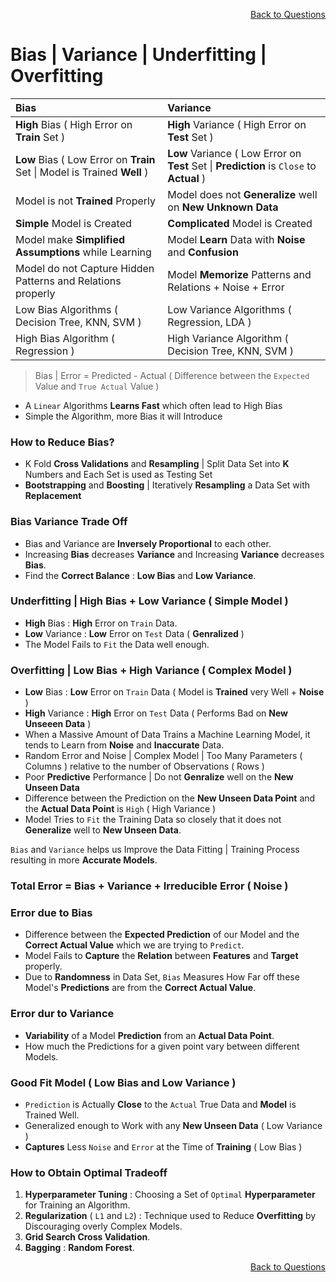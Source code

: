 <p align='right'><a align="right" href="https://github.com/KIRANKUMAR7296/Library/blob/main/Interview.md">Back to Questions</a></p>

# Bias | Variance | Underfitting | Overfitting

Bias | Variance
:--- | :---
**High** Bias ( High Error on **Train** Set ) | **High** Variance ( High Error on **Test** Set )
**Low** Bias ( Low Error on **Train** Set \| Model is Trained **Well** ) | **Low** Variance ( Low Error on **Test** Set \| **Prediction** is `Close` to **Actual** )
Model is not **Trained** Properly | Model does not **Generalize** well on **New Unknown Data**
**Simple** Model is Created | **Complicated** Model is Created
Model make **Simplified Assumptions** while Learning | Model **Learn** Data with **Noise** and **Confusion**
Model do not Capture Hidden Patterns and Relations properly | Model **Memorize** Patterns and Relations + Noise + Error
Low Bias Algorithms ( Decision Tree, KNN, SVM ) | Low Variance Algorithms ( Regression, LDA )
High Bias Algorithm ( Regression ) | High Variance Algorithm ( Decision Tree, KNN, SVM ) 

> Bias | Error = Predicted - Actual ( Difference between the `Expected` Value and `True Actual` Value  )

- A `Linear` Algorithms **Learns Fast** which often lead to High Bias
- Simple the Algorithm, more Bias it will Introduce 

### How to Reduce Bias?
- K Fold **Cross Validations** and **Resampling** | Split Data Set into **K** Numbers and Each Set is used as Testing Set
- **Bootstrapping** and **Boosting** | Iteratively **Resampling** a Data Set with **Replacement**

### Bias Variance Trade Off

- Bias and Variance are **Inversely Proportional** to each other.
- Increasing **Bias** decreases **Variance** and Increasing **Variance** decreases **Bias**.
- Find the **Correct Balance** : **Low Bias** and **Low Variance**.

### Underfitting | High Bias + Low Variance ( Simple Model )
- **High** Bias : **High** Error on `Train` Data.
- **Low** Variance : **Low** Error on `Test` Data ( **Genralized** )
- The Model Fails to `Fit` the Data well enough.

### Overfitting | Low Bias + High Variance ( Complex Model )
- **Low** Bias : **Low** Error on `Train` Data ( Model is **Trained** very Well + **Noise** )
- **High** Variance : **High** Error on `Test` Data ( Performs Bad on **New Unseeen Data** )
- When a Massive Amount of Data Trains a Machine Learning Model, it tends to Learn from **Noise** and **Inaccurate** Data.
- Random Error and Noise | Complex Model | Too Many Parameters ( Columns ) relative to the number of Observations ( Rows ) 
- Poor **Predictive** Performance | Do not **Genralize** well on the **New Unseen Data**
- Difference between the Prediction on the **New Unseen Data Point** and the **Actual Data Point** is `High` ( High Variance )
- Model Tries to `Fit` the Training Data so closely that it does not **Generalize** well to **New Unseen Data**.

`Bias` and `Variance` helps us Improve the Data Fitting | Training Process resulting in more **Accurate Models**.

### Total Error = Bias + Variance + Irreducible Error ( Noise )

### Error due to Bias 
- Difference between the **Expected Prediction** of our Model and the **Correct Actual Value** which we are trying to `Predict`.
- Model Fails to **Capture** the **Relation** between **Features** and **Target** properly.
- Due to **Randomness** in Data Set, `Bias` Measures How Far off these Model's **Predictions** are from the **Correct Actual Value**.

### Error dur to Variance
- **Variability** of a Model **Prediction** from an **Actual Data Point**.
- How much the Predictions for a given point vary between different Models.

### Good Fit Model ( Low Bias and Low Variance )
- `Prediction` is Actually **Close** to the `Actual` True Data and **Model** is Trained Well.
- Generalized enough to Work with any **New Unseen Data** ( Low Variance ) 
- **Captures** Less `Noise` and `Error` at the Time of **Training** ( Low Bias )

### How to Obtain Optimal Tradeoff
1. **Hyperparameter Tuning** : Choosing a Set of `Optimal` **Hyperparameter** for Training an Algorithm.
2. **Regularization** ( `L1` and `L2`) : Technique used to Reduce **Overfitting** by Discouraging overly Complex Models.
3. **Grid Search Cross Validation**.
4. **Bagging** : **Random Forest**.

<p align='right'><a align="right" href="https://github.com/KIRANKUMAR7296/Library/blob/main/Interview.md">Back to Questions</a></p>

